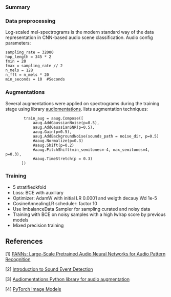 ### Summary


### Data preprocessing

Log-scaled mel-spectrograms is the modern standard way of the data representation in CNN-based audio scene classification.
Audio config parameters:  
```
sampling_rate = 32000
hop_length = 345 * 2
fmin = 20
fmax = sampling_rate // 2
n_mels = 128
n_fft = n_mels * 20
min_seconds = 10  #Seconds
```

### Augmentations 
Several augmentations were applied on spectrograms during the training stage using library [audiomentations](https://github.com/iver56/audiomentations). lists augmentation techniques:

```
        train_aug = aaug.Compose([
            aaug.AddGaussianNoise(p=0.5),
            aaug.AddGaussianSNR(p=0.5),
            aaug.Gain(p=0.5),
            aaug.AddBackgroundNoise(sounds_path = noise_dir, p=0.5)
            #aaug.Normalize(p=0.3)
            #aaug.Shift(p=0.2)
            #aaug.PitchShift(min_semitones=-4, max_semitones=4, p=0.3),
            #aaug.TimeStretch(p = 0.3)
       ])
```
### Training 

* 5 stratifiedkfold 
* Loss: BCE with auxiliary  
* Optimizer: AdamW with initial LR 0.0001 and weigth decauy Wd 1e-5 
* CosineAnnealingLR scheduler: factor 10  
* Use ImbalanceData Sampler for sampling curated and noisy data  
* Training with BCE on noisy samples with a high lwlrap score by previous models
* Mixed precision training


## References

[1] [PANNs: Large-Scale Pretrained Audio Neural Networks for Audio Pattern Recognition](https://github.com/qiuqiangkong/audioset_tagging_cnn)

[2] [Introduction to Sound Event Detection](https://www.kaggle.com/hidehisaarai1213/introduction-to-sound-event-detection)

[3] [Audiomentations Python library for audio augmentation](https://github.com/iver56/audiomentations)

[4] [PyTorch Image Models](https://github.com/rwightman/pytorch-image-models)